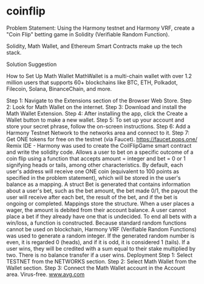 # coinflip
Problem Statement: Using the Harmony testnet and Harmony VRF, create a "Coin Flip" betting game in Solidity (Verifiable Random Function).

Solidity, Math Wallet, and Ethereum Smart Contracts make up the tech stack.

Solution Suggestion

How to Set Up Math Wallet
MathWallet is a multi-chain wallet with over 1.2 million users that supports 60+ blockchains like BTC, ETH, Polkadot, Filecoin, Solana, BinanceChain, and more.

Step 1: Navigate to the Extensions section of the Browser Web Store.
Step 2: Look for Math Wallet on the internet.
Step 3: Download and install the Math Wallet Extension.
Step 4: After installing the app, click the Create a Wallet button to make a new wallet.
Step 5: To set up your account and store your secret phrase, follow the on-screen instructions.
Step 6: Add a Harmony Testnet Network to the networks area and connect to it.
Step 7: Get ONE tokens for free on the testnet (via Faucet). https://faucet.pops.one/
Remix IDE - Harmony was used to create the CoilFlipGame smart contract and write the solidity code.
Allows a user to bet on a specific outcome of a coin flip using a function that accepts amount = integer and bet = 0 or 1 signifying heads or tails, among other characteristics.
By default, each user's address will receive one ONE coin (equivalent to 100 points as specified in the problem statement), which will be stored in the user's balance as a mapping.
A struct Bet is generated that contains information about a user's bet, such as the bet amount, the bet made 0/1, the payout the user will receive after each bet, the result of the bet, and if the bet is ongoing or completed. Mappings store the structure.
When a user places a wager, the amount is debited from their account balance.
A user cannot place a bet if they already have one that is undecided.
To end all bets with a win/loss, a function is constructed.
Because standard random functions cannot be used on blockchain, Harmony VRF (Verifiable Random Functions) was used to generate a random integer.
If the generated random number is even, it is regarded 0 (heads), and if it is odd, it is considered 1 (tails).
If a user wins, they will be credited with a sum equal to their stake multiplied by two.
There is no balance transfer if a user wins.
Deployment
Step 1: Select TESTNET from the NETWORKS section.
Step 2: Select Math Wallet from the Wallet section.
Step 3: Connect the Math Wallet account in the Account area.
	Virus-free. www.avg.com
